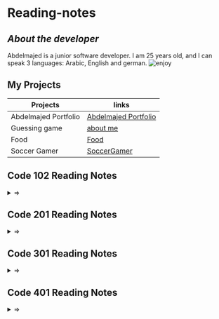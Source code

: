 # **Reading-notes**

## **_About the developer_**

Abdelmajed is a junior software developer.
I am 25 years old, and I can speak 3 languages: Arabic, English and german.
![enjoy](https://thumbs.dreamstime.com/z/big-tech-sign-welcome-big-tech-sign-welcome-writing-welcome-white-ground-100411988.jpg 'Image Title')

## **My Projects**

| Projects             | links                                                                |
| -------------------- | -------------------------------------------------------------------- |
| Abdelmajed Portfolio | [Abdelmajed Portfolio](https://abdu-zeyad.github.io/Portfolio-Prep/) |
| Guessing game        | [about me](https://abdu-zeyad.github.io/about-me/)                   |
| Food                 | [Food](https://abdu-zeyad.github.io/food/)                           |
| Soccer Gamer         | [SoccerGamer](https://abdu-zeyad.github.io/mywebsites/)              |

## Code 102 Reading Notes

<details>
<summary> =></summary>
<br/>

| Assignments | links                 |
| ----------- | --------------------- |
| read 01     | [read01](read01.md)   |
| read 02     | [read02](read02.md)   |
| read 02b    | [read02b](read02b.md) |
| read 03     | [read03](read03.md)   |
| read 04     | [read04](read04.md)   |
| read 05     | [read05](read05.md)   |
| read 06     | [read06](read06.md)   |

</details>

## Code 201 Reading Notes

<details>
<summary>=>
</summary>
<br/>

| Assignments | links                     |
| ----------- | ------------------------- |
| class-01    | [class-01](class-01.md)   |
| class-02    | [class-02](class-02.md)   |
| class-03    | [class-03](class-03.md)   |
| class-04    | [class-04](class-04.md)   |
| class-05    | [class-05](class-05.md)   |
| class-06    | [class-06](class-06.md)   |
| class-07    | [class-07](class-07.md)   |
| class-08    | [class-08](class-08.md)   |
| class-09    | [class-09](class-09.md)   |
| class-10    | [class-10](class-10.md)   |
| class-11    | [class-11](class-11.md)   |
| class-12    | [class-12](class-12.md)   |
| class-13    | [class-13](class-13.md)   |
| class-14a   | [class-14a](class-14a.md) |
| class-14b   | [class-14b](class-14b.md) |

</details>

## Code 301 Reading Notes

<details>
<summary>=></summary>
<br/>

| Assignments | links                   |
| ----------- | ----------------------- |
| class-01    | [class-01](class-31.md) |
| class-02    | [class-02](class-32.md) |
| class-03    | [class-03](class-33.md) |
| class-04    | [class-04](class-34.md) |
| class-05    | [class-05](class-35.md) |
| class-06    | [class-06](class-36.md) |
| class-07    | [class-07](class-37.md) |
| class-08    | [class-08](class-38.md) |
| class-09    | [class-09](class-39.md) |
| class-10    | [class-10](class-40.md) |
| class-11    | [class-11](class-41.md) |
| class-12    | [class-12](class-42.md) |
| class-13    | [class-13](class-43.md) |
| class-14    | [class-14](class-44.md) |
| class-15    | [class-15](class-45.md) |

</details>

## Code 401 Reading Notes

<details>
<summary>=></summary>
<br/>

| Assignments | links                    |
| ----------- | ------------------------ |
| class-01    | [class-01](class-401.md) |
| class-02    | [class-02](class-402.md) |
| class-03    | [class-03](class-403.md) |
| class-04    | [class-04](class-404.md) |
| class-05    | [class-05](class-405.md) |
| class-06    | [class-06](class-406.md) |
| class-07    | [class-07](class-407.md) |
| class-08    | [class-08](class-408.md) |
| class-09    | [class-09](class-409.md) |
| class-10    | [class-10](class-410.md) |
| class-11    | [class-11](class-411.md) |
| class-12    | [class-12](class-412.md) |
| class-13    | [class-13](class-413.md) |
| class-14    | [class-14](class-414.md) |
| class-15    | [class-15](class-415.md) |

</details>

